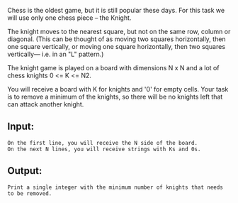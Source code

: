 Chess is the oldest game, but it is still popular these days. For this task we will use only one chess piece – the Knight. 

The knight moves to the nearest square, but not on the same row, column or diagonal. (This can be thought of as moving two squares horizontally, then one square vertically, or moving one square horizontally, then two squares vertically— i.e. in an "L" pattern.) 

The knight game is played on a board with dimensions N x N and a lot of chess knights 0 <= K <= N2. 

You will receive a board with K for knights and '0' for empty cells. Your task is to remove a minimum of the knights, so there will be no knights left that can attack another knight. 

## Input:

	On the first line, you will receive the N side of the board.
	On the next N lines, you will receive strings with Ks and 0s.
	
## Output:

	Print a single integer with the minimum number of knights that needs to be removed.
